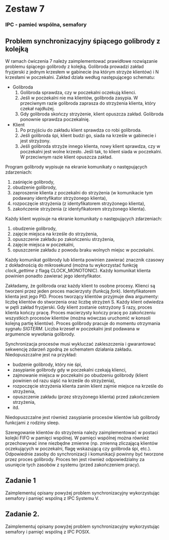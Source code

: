 # Zestaw 7
### IPC - pamieć wspólna, semafory

## Problem synchronizacyjny śpiącego golibrody z kolejką

W ramach ćwiczenia 7 należy zaimplementować prawidłowe rozwiązanie problemu śpiącego golibrody z kolejką. Golibroda prowadzi zakład fryzjerski z jednym krzesłem w gabinecie (na którym strzyże klientów) i N krzesłami w poczekalni. Zakład działa według następującego schematu:

* Golibroda
    1. Golibroda sprawdza, czy w poczekalni oczekują klienci.
    2. Jeśli w poczekalni nie ma klientów, golibroda zasypia. W przeciwnym razie golibroda zaprasza do strzyżenia klienta, który czekał najdłużej.
    3. Gdy golibroda skończy strzyżenie, klient opuszcza zakład. Golibroda ponownie sprawdza poczekalnię.
* Klient
    1. Po przyjściu do zakładu klient sprawdza co robi golibroda.
    2. Jeśli golibroda śpi, klient budzi go, siada na krześle w gabinecie i jest strzyżony.
    3. Jeśli golibroda strzyże innego klienta, nowy klient sprawdza, czy w poczekalni jest wolne krzesło. Jeśli tak, to klient siada w poczekalni. W przeciwnym razie klient opuszcza zakład.

Program golibrody wypisuje na ekranie komunikaty o następujących zdarzeniach:

1. zaśnięcie golibrody,
2. obudzenie golibrody,
3. zaproszenie klienta z poczekalni do strzyżenia (w komunikacie tym podawany identyfikator strzyżonego klienta),
4. rozpoczęcie strzyżenia (z identyfikatorem strzyżonego klienta),
5. zakończenie strzyżenia (z identyfikatorem strzyżonego klienta).

Każdy klient wypisuje na ekranie komunikaty o następujących zdarzeniach:

1. obudzenie golibrody,
2. zajęcie miejsca na krześle do strzyżenia,
3. opuszczenie zakładu po zakończeniu strzyżenia,
4. zajęcie miejsca w poczekalni,
5. opuszczenie zakładu z powodu braku wolnych miejsc w poczekalni.

Każdy komunikat golibrody lub klienta powinien zawierać znacznik czasowy z dokładnością do mikrosekund (można tu wykorzystać funkcję *clock_gettime* z flagą CLOCK_MONOTONIC). Każdy komunikat klienta powinien ponadto zawierać jego identyfikator.

Zakładamy, że golibroda oraz każdy klient to osobne procesy. Klienci są tworzeni przez jeden proces macierzysty (funkcją *fork*). Identyfikatorem klienta jest jego PID. Proces tworzący klientów przyjmuje dwa argumenty: liczbę klientów do stworzenia oraz liczbę strzyżeń S. Każdy klient odwiedza w pętli zakład fryzjerski. Gdy klient zostanie ostrzyżony S razy, proces klienta kończy pracę. Proces macierzysty kończy pracę po zakończeniu wszystkich procesów klientów (można wówczas uruchomić w konsoli kolejną partię klientów). Proces golibrody pracuje do momentu otrzymania sygnału *SIGTERM*. Liczba krzeseł w poczekalni jest podawana w argumencie wywołania golibrody. 

Synchronizacja procesów musi wykluczać zakleszczenia i gwarantować sekwencję zdarzeń zgodną ze schematem działania zakładu. Niedopuszczalne jest na przykład:

* budzenie golibrody, który nie śpi,
* zasypianie golibrody gdy w poczekalni czekają klienci,
* zajmowanie miejsca w poczekalni po obudzeniu golibrody (klient powinien od razu siąść na krześle do strzyżenia),
* rozpoczęcie strzyżenia klienta zanim klient zajmie miejsce na krześle do strzyżenia,
* opuszczenie zakładu (przez strzyżonego klienta) przed zakończeniem strzyżenia,
* itd.

Niedopuszczalne jest również zasypianie procesów klientów lub golibrody funkcjami z rodziny sleep.

Szeregowanie klientów do strzyżenia należy zaimplementować w postaci kolejki FIFO w pamięci wspólnej. W pamięci wspólnej można również przechowywać inne niezbędne zmienne (np. zmienną zliczającą klientów oczekujących w poczekalni, flagę wskazującą czy golibroda śpi, etc.). Odpowiednie zasoby do synchronizacji i komunikacji powinny być tworzone przez proces golibrody. Proces ten jest również odpowiedzialny za usunięcie tych zasobów z systemu (przed zakończeniem pracy).

## Zadanie 1

Zaimplementuj opisany powyżej problem synchronizacyjny wykorzystując semafory i pamięć wspólną z IPC Systemu V.

## Zadanie 2.

Zaimplementuj opisany powyżej problem synchronizacyjny wykorzystując semafory i pamięć wspólną z IPC POSIX.
